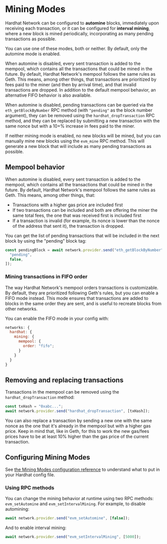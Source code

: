 # Mining Modes

Hardhat Network can be configured to **automine** blocks, immediately upon receiving each transaction, or it can be configured for **interval mining**, where a new block is mined periodically, incorporating as many pending transactions as possible.

You can use one of these modes, both or neither. By default, only the automine mode is enabled.

When automine is disabled, every sent transaction is added to the mempool, which contains all the transactions that could be mined in the future. By default, Hardhat Network's mempool follows the same rules as Geth. This means, among other things, that transactions are prioritized by fees paid to the miner (and then by arrival time), and that invalid transactions are dropped. In addition to the default mempool behavior, an alternative FIFO behavior is also available.

When automine is disabled, pending transactions can be queried via the `eth_getBlockByNumber` RPC method (with `"pending"` as the block number argument), they can be removed using the `hardhat_dropTransaction` RPC method, and they can be replaced by submitting a new transaction with the same nonce but with a 10+% increase in fees paid to the miner.

If neither mining mode is enabled, no new blocks will be mined, but you can manually mine new blocks using the `evm_mine` RPC method. This will generate a new block that will include as many pending transactions as possible.

## Mempool behavior

When automine is disabled, every sent transaction is added to the mempool, which contains all the transactions that could be mined in the future. By default, Hardhat Network's mempool follows the same rules as Geth. This means, among other things, that:

- Transactions with a higher gas price are included first
- If two transactions can be included and both are offering the miner the same total fees, the one that was received first is included first
- If a transaction is invalid (for example, its nonce is lower than the nonce of the address that sent it), the transaction is dropped.

You can get the list of pending transactions that will be included in the next block by using the "pending" block tag:

```js
const pendingBlock = await network.provider.send("eth_getBlockByNumber", [
  "pending",
  false,
]);
```

### Mining transactions in FIFO order

The way Hardhat Network's mempool orders transactions is customizable. By default, they are prioritized following Geth's rules, but you can enable a FIFO mode instead. This mode ensures that transactions are added to blocks in the same order they are sent, and is useful to recreate blocks from other networks.

You can enable the FIFO mode in your config with:

```js
networks: {
  hardhat: {
    mining: {
      mempool: {
        order: "fifo";
      }
    }
  }
}
```

## Removing and replacing transactions

Transactions in the mempool can be removed using the `hardhat_dropTransaction` method:

```js
const txHash = "0xabc...";
await network.provider.send("hardhat_dropTransaction", [txHash]);
```

You can also replace a transaction by sending a new one with the same nonce as the one that it's already in the mempool but with a higher gas price. Keep in mind that, like in Geth, for this to work the new gas/fees prices have to be at least 10% higher than the gas price of the current transaction.

## Configuring Mining Modes

See [the Mining Modes configuration reference](../reference/README.md#mining-modes) to understand what to put in your Hardhat config file.

### Using RPC methods

You can change the mining behavior at runtime using two RPC methods: `evm_setAutomine` and `evm_setIntervalMining`. For example, to disable automining:

```js
await network.provider.send("evm_setAutomine", [false]);
```

And to enable interval mining:

```js
await network.provider.send("evm_setIntervalMining", [5000]);
```
